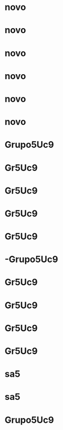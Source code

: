 # novo
# novo
# novo
# novo
# novo
# novo
# Grupo5Uc9
# Gr5Uc9
# Gr5Uc9
# Gr5Uc9
# Gr5Uc9
# -Grupo5Uc9
# Gr5Uc9
# Gr5Uc9
# Gr5Uc9
# Gr5Uc9
# sa5
# sa5
# Grupo5Uc9

